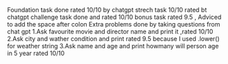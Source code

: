 Foundation task done rated 10/10 by chatgpt
strech task 10/10 rated bt chatgpt
challenge task done and rated 10/10
bonus task rated 9.5 , Adviced to add the space after colon
Extra problems done by taking questions from chat gpt
1.Ask favourite movie and director name and print it ,rated 10/10
2.Ask city and wather condition and print rated 9.5 because I used .lower() for weather string
3.Ask name and age and print howmany will person age in 5 year rated 10/10
